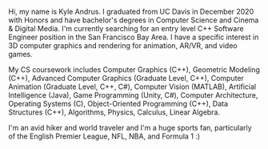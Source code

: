 Hi, my name is Kyle Andrus. I graduated from UC Davis in December 2020 with Honors and have bachelor's degrees in Computer Science and Cinema & Digital Media. I'm currently searching for an entry level C++ Software Engineer position in the San Francisco Bay Area. I have a specific interest in 3D computer graphics and rendering for animation, AR/VR, and video games.

My CS coursework includes Computer Graphics (C++), Geometric Modeling (C++), Advanced Computer Graphics (Graduate Level, C++), Computer Animation (Graduate Level, C++, C#), Computer Vision (MATLAB), Artificial Intelligence (Java), Game Programming (Unity, C#), Computer Architecture, Operating Systems (C), Object-Oriented Programming (C++), Data Structures (C++), Algorithms, Physics, Calculus, Linear Algebra.

I'm an avid hiker and world traveler and I'm a huge sports fan, particularly of the English Premier League, NFL, NBA, and Formula 1 :)

<!---
kwandrus/kwandrus is a ✨ special ✨ repository because its `README.md` (this file) appears on your GitHub profile.
You can click the Preview link to take a look at your changes.
--->
